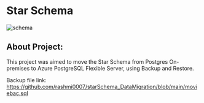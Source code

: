 # Star Schema
![schema](https://github.com/rashmi0007/starSchema_DataMigration/assets/87612040/f987ca71-ecbd-4a2c-85fa-65f862803bb9)

## About Project:
This project was aimed to move the Star Schema from Postgres On-premises to Azure PostgreSQL Flexible Server, using Backup and Restore.

Backup file link: https://github.com/rashmi0007/starSchema_DataMigration/blob/main/moviebac.sql

